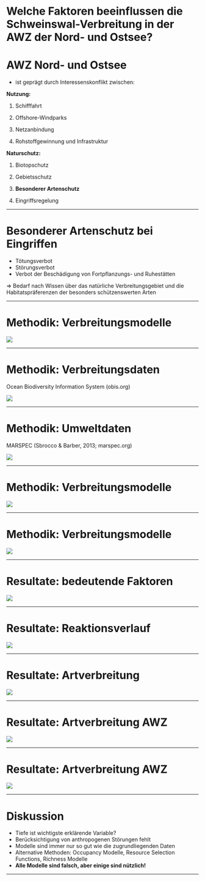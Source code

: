 Welche Faktoren beeinflussen die Schweinswal-Verbreitung in der AWZ der
Nord- und Ostsee?
================

<!--
output: 
  word_document
-->

# AWZ Nord- und Ostsee

-   ist geprägt durch Interessenskonflikt zwischen:

<div class="row">

<div class="col-md-6">

**Nutzung:**

1.  Schifffahrt

2.  Offshore-Windparks

3.  Netzanbindung

4.  Rohstoffgewinnung und Infrastruktur

</div>

<div class="col-md-6">

**Naturschutz:**

1.  Biotopschutz <!-- ... -->

2.  Gebietsschutz <!--(6 Naturschutzgebiete)-->

3.  **Besonderer Artenschutz**
    <!--(Schweinswal, Seehund und Kegelrobbe)-->

4.  Eingriffsregelung <!-- ... -->

</div>

</div>

------------------------------------------------------------------------

# Besonderer Artenschutz bei Eingriffen

-   Tötungsverbot
-   Störungsverbot
-   Verbot der Beschädigung von Fortpflanzungs- und Ruhestätten

=&gt; Bedarf nach Wissen über das natürliche Verbreitungsgebiet und die
Habitatspräferenzen der besonders schützenswerten Arten

------------------------------------------------------------------------

# Methodik: Verbreitungsmodelle

<img src="figures/SDM-schematic01.png">

------------------------------------------------------------------------

# Methodik: Verbreitungsdaten

Ocean Biodiversity Information System (obis.org)

<!-- <img src="figures/phocoena.jpg"> -->

<img src="figures/pho_pho_occ.png">

------------------------------------------------------------------------

# Methodik: Umweltdaten

MARSPEC (Sbrocco & Barber, 2013; marspec.org)

<img src="figures/env_all.png">

------------------------------------------------------------------------

# Methodik: Verbreitungsmodelle

<img src="figures/SDM-schematic02.png">

------------------------------------------------------------------------

# Methodik: Verbreitungsmodelle

<img src="figures/SDM-schematic.png">

------------------------------------------------------------------------

# Resultate: bedeutende Faktoren

<img src="figures/rel_inf_gbm.png">

------------------------------------------------------------------------

# Resultate: Reaktionsverlauf

<img src="figures/partial_response.png">

------------------------------------------------------------------------

# Resultate: Artverbreitung

<img src="figures/pho_pho_prob_all.png">

------------------------------------------------------------------------

# Resultate: Artverbreitung AWZ

<img src="figures/pho_pho_prob.png">

------------------------------------------------------------------------

# Resultate: Artverbreitung AWZ

<img src="figures/pho_pho_bin.png">

------------------------------------------------------------------------

# Diskussion

-   Tiefe ist wichtigste erklärende Variable?
-   Berücksichtigung von anthropogenen Störungen fehlt
-   Modelle sind immer nur so gut wie die zugrundliegenden Daten
-   Alternative Methoden: Occupancy Modelle, Resource Selection
    Functions, Richness Modelle
-   **Alle Modelle sind falsch, aber einige sind nützlich!**

------------------------------------------------------------------------
